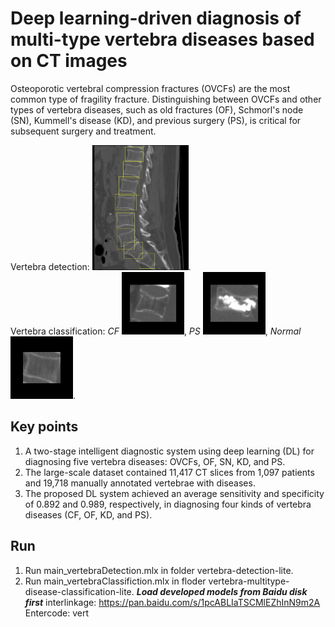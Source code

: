 # Deep learning-driven diagnosis of multi-type vertebra diseases based on CT images
Osteoporotic vertebral compression fractures (OVCFs) are the most common type of fragility fracture. Distinguishing between OVCFs and other types of vertebra diseases, such as old fractures (OF), Schmorl's node (SN), Kummell's disease (KD), and previous surgery (PS), is critical for subsequent surgery and treatment. 

Vertebra detection: <img src="vertebra-detection-lite/images_ResultsVisual/4.jpg" height="200px" width="auto">.          
Vertebra classification: *CF* <img src="vertebra-multitype-disease-classification-lite/images/compress fracture/randID_0318.jpg" height="100px" width="auto">, *PS* <img src="vertebra-multitype-disease-classification-lite/images/surgery/randID_1299.jpg" height="100px" width="auto">, *Normal* <img src="vertebra-multitype-disease-classification-lite/images/normal/randID_3516.jpg" height="100px" width="auto">.      

## Key points
1) A two-stage intelligent diagnostic system using deep learning (DL) for diagnosing five vertebra diseases: OVCFs, OF, SN, KD, and PS.    
2) The large-scale dataset contained 11,417 CT slices from 1,097 patients and 19,718 manually annotated vertebrae with diseases.    
3) The proposed DL system achieved an average sensitivity and specificity of 0.892 and 0.989, respectively, in diagnosing four kinds of vertebra diseases (CF, OF, KD, and PS).  

## Run
1) Run main_vertebraDetection.mlx in folder vertebra-detection-lite.
2) Run main_vertebraClassifiction.mlx in floder vertebra-multitype-disease-classification-lite.
***Load developed models from Baidu disk first***
interlinkage: https://pan.baidu.com/s/1pcABLIaTSCMlEZhInN9m2A      
Entercode: vert        

